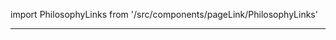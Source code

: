 import PhilosophyLinks from '/src/components/pageLink/PhilosophyLinks'

<PhilosophyLinks component='doGet' type='function' project='attendance-management-system' />

---

